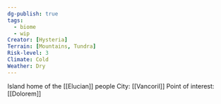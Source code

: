 ```yaml
---
dg-publish: true
tags:
  - biome
  - wip
Creator: [Hysteria]
Terrain: [Mountains, Tundra]
Risk-level: 3
Climate: Cold
Weather: Dry
---
```


Island home of the [[Elucian]] people 
City: [[Vancoril]] 
Point of interest: [[Dolorem]]